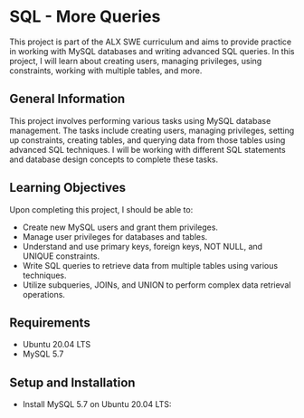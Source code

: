 # SQL - More Queries

This project is part of the ALX SWE curriculum and aims to provide practice in working with MySQL databases and writing advanced SQL queries. In this project, I will learn about creating users, managing privileges, using constraints, working with multiple tables, and more.


## General Information

This project involves performing various tasks using MySQL database management. The tasks include creating users, managing privileges, setting up constraints, creating tables, and querying data from those tables using advanced SQL techniques. I will be working with different SQL statements and database design concepts to complete these tasks.

## Learning Objectives

Upon completing this project, I should be able to:

- Create new MySQL users and grant them privileges.
- Manage user privileges for databases and tables.
- Understand and use primary keys, foreign keys, NOT NULL, and UNIQUE constraints.
- Write SQL queries to retrieve data from multiple tables using various techniques.
- Utilize subqueries, JOINs, and UNION to perform complex data retrieval operations.

## Requirements

- Ubuntu 20.04 LTS
- MySQL 5.7

## Setup and Installation

- Install MySQL 5.7 on Ubuntu 20.04 LTS:

